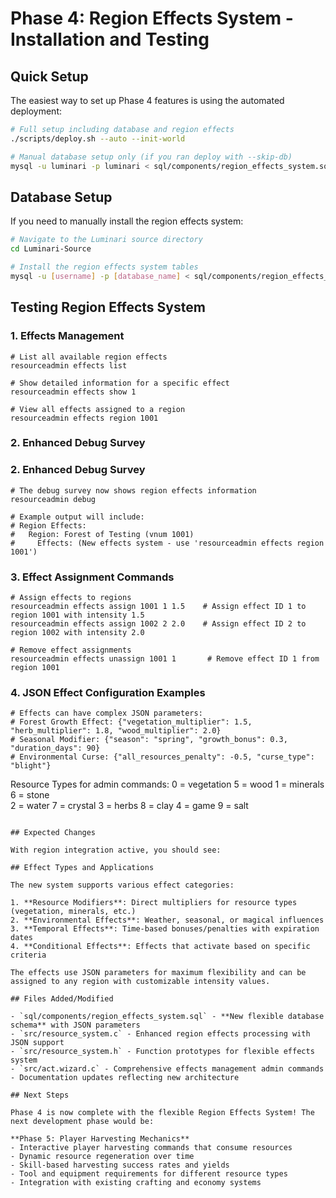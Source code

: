 # Phase 4: Region Effects System - Installation and Testing

## Quick Setup

The easiest way to set up Phase 4 features is using the automated deployment:

```bash
# Full setup including database and region effects
./scripts/deploy.sh --auto --init-world

# Manual database setup only (if you ran deploy with --skip-db)
mysql -u luminari -p luminari < sql/components/region_effects_system.sql
```

## Database Setup

If you need to manually install the region effects system:

```bash
# Navigate to the Luminari source directory
cd Luminari-Source

# Install the region effects system tables
mysql -u [username] -p [database_name] < sql/components/region_effects_system.sql
```

## Testing Region Effects System

### 1. Effects Management
```
# List all available region effects
resourceadmin effects list

# Show detailed information for a specific effect
resourceadmin effects show 1

# View all effects assigned to a region
resourceadmin effects region 1001
```

### 2. Enhanced Debug Survey
### 2. Enhanced Debug Survey
```
# The debug survey now shows region effects information
resourceadmin debug

# Example output will include:
# Region Effects:
#   Region: Forest of Testing (vnum 1001)
#     Effects: (New effects system - use 'resourceadmin effects region 1001')
```

### 3. Effect Assignment Commands
```
# Assign effects to regions
resourceadmin effects assign 1001 1 1.5    # Assign effect ID 1 to region 1001 with intensity 1.5
resourceadmin effects assign 1002 2 2.0    # Assign effect ID 2 to region 1002 with intensity 2.0

# Remove effect assignments
resourceadmin effects unassign 1001 1       # Remove effect ID 1 from region 1001
```

### 4. JSON Effect Configuration Examples
```
# Effects can have complex JSON parameters:
# Forest Growth Effect: {"vegetation_multiplier": 1.5, "herb_multiplier": 1.8, "wood_multiplier": 2.0}
# Seasonal Modifier: {"season": "spring", "growth_bonus": 0.3, "duration_days": 90}
# Environmental Curse: {"all_resources_penalty": -0.5, "curse_type": "blight"}
```
Resource Types for admin commands:
0 = vegetation    5 = wood
1 = minerals      6 = stone  
2 = water         7 = crystal
3 = herbs         8 = clay
4 = game          9 = salt
```

## Expected Changes

With region integration active, you should see:

## Effect Types and Applications

The new system supports various effect categories:

1. **Resource Modifiers**: Direct multipliers for resource types (vegetation, minerals, etc.)
2. **Environmental Effects**: Weather, seasonal, or magical influences
3. **Temporal Effects**: Time-based bonuses/penalties with expiration dates
4. **Conditional Effects**: Effects that activate based on specific criteria

The effects use JSON parameters for maximum flexibility and can be assigned to any region with customizable intensity values.

## Files Added/Modified

- `sql/components/region_effects_system.sql` - **New flexible database schema** with JSON parameters
- `src/resource_system.c` - Enhanced region effects processing with JSON support
- `src/resource_system.h` - Function prototypes for flexible effects system
- `src/act.wizard.c` - Comprehensive effects management admin commands
- Documentation updates reflecting new architecture

## Next Steps

Phase 4 is now complete with the flexible Region Effects System! The next development phase would be:

**Phase 5: Player Harvesting Mechanics**
- Interactive player harvesting commands that consume resources
- Dynamic resource regeneration over time
- Skill-based harvesting success rates and yields
- Tool and equipment requirements for different resource types
- Integration with existing crafting and economy systems
